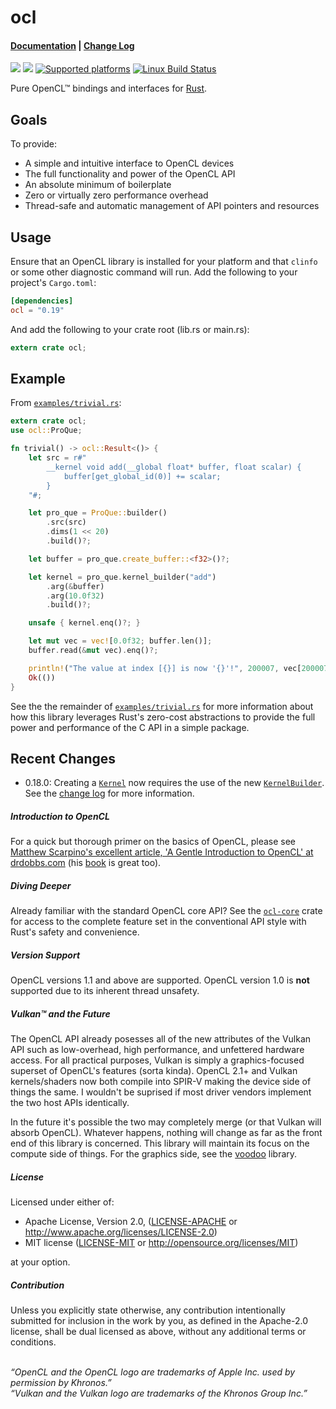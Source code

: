 ocl
===

#### [Documentation](https://docs.rs/ocl) | [Change Log](https://github.com/cogciprocate/ocl/blob/master/RELEASES.md)

[![](http://meritbadge.herokuapp.com/ocl)](https://crates.io/crates/ocl) [![](https://docs.rs/ocl/badge.svg)](https://docs.rs/ocl)
[![Supported platforms](https://img.shields.io/badge/platform-windows%20%7C%20macos%20%7C%20linux%20%7C%20bsd-orange.svg)](https://en.wikipedia.org/wiki/Cross-platform)
[![Linux Build Status](https://travis-ci.org/cogciprocate/ocl.svg?branch=master)](https://travis-ci.org/cogciprocate/ocl)

Pure OpenCL&trade; bindings and interfaces for
[Rust](https://www.rust-lang.org/).

## Goals

To provide:
- A simple and intuitive interface to OpenCL devices
- The full functionality and power of the OpenCL API
- An absolute minimum of boilerplate
- Zero or virtually zero performance overhead
- Thread-safe and automatic management of API pointers and resources

## Usage

Ensure that an OpenCL library is installed for your platform and that `clinfo`
or some other diagnostic command will run. Add the following to your project's
`Cargo.toml`:

```toml
[dependencies]
ocl = "0.19"
```

And add the following to your crate root (lib.rs or main.rs):
```rust
extern crate ocl;
```

## Example

From [`examples/trivial.rs`]:
```rust
extern crate ocl;
use ocl::ProQue;

fn trivial() -> ocl::Result<()> {
    let src = r#"
        __kernel void add(__global float* buffer, float scalar) {
            buffer[get_global_id(0)] += scalar;
        }
    "#;

    let pro_que = ProQue::builder()
        .src(src)
        .dims(1 << 20)
        .build()?;

    let buffer = pro_que.create_buffer::<f32>()?;

    let kernel = pro_que.kernel_builder("add")
        .arg(&buffer)
        .arg(10.0f32)
        .build()?;

    unsafe { kernel.enq()?; }

    let mut vec = vec![0.0f32; buffer.len()];
    buffer.read(&mut vec).enq()?;

    println!("The value at index [{}] is now '{}'!", 200007, vec[200007]);
    Ok(())
}
```

See the the remainder of [`examples/trivial.rs`] for more information about
how this library leverages Rust's zero-cost abstractions to provide the full
power and performance of the C API in a simple package.

## Recent Changes

* 0.18.0: Creating a
  [`Kernel`](https://docs.rs/ocl/0.18.0/ocl/struct.Kernel.html) now requires
  the use of the new
  [`KernelBuilder`](https://docs.rs/ocl/0.18.0/ocl/struct.KernelBuilder.html).
  See the [change
  log](https://github.com/cogciprocate/ocl/blob/master/RELEASES.md) for more
  information.

##### Introduction to OpenCL

For a quick but thorough primer on the basics of OpenCL, please see [Matthew
Scarpino's excellent article, 'A Gentle Introduction to OpenCL' at
drdobbs.com](http://www.drdobbs.com/parallel/a-gentle-introduction-to-opencl/231002854)
(his
[book](https://www.amazon.com/OpenCL-Action-Accelerate-Graphics-Computations/dp/1617290173/ref=sr_1_2?ie=UTF8&qid=1500745843&sr=8-2&keywords=opencl)
is great too).

##### Diving Deeper

Already familiar with the standard OpenCL core API? See the [`ocl-core`] crate
for access to the complete feature set in the conventional API style with
Rust's safety and convenience.

##### Version Support

OpenCL versions 1.1 and above are supported. OpenCL version 1.0 is **not**
supported due to its inherent thread unsafety.

##### Vulkan&trade; and the Future

The OpenCL API already posesses all of the new attributes of the Vulkan API
such as low-overhead, high performance, and unfettered hardware access. For all
practical purposes, Vulkan is simply a graphics-focused superset of OpenCL's
features (sorta kinda). OpenCL 2.1+ and Vulkan kernels/shaders now both
compile into SPIR-V making the device side of things the same. I wouldn't be
suprised if most driver vendors implement the two host APIs identically.

In the future it's possible the two may completely merge (or that Vulkan will
absorb OpenCL). Whatever happens, nothing will change as far as the front end
of this library is concerned. This library will maintain its focus on the
compute side of things. For the graphics side, see the [voodoo] library.

##### License

Licensed under either of:

 * Apache License, Version 2.0, ([LICENSE-APACHE](LICENSE-APACHE) or http://www.apache.org/licenses/LICENSE-2.0)
 * MIT license ([LICENSE-MIT](LICENSE-MIT) or http://opensource.org/licenses/MIT)

at your option.

##### Contribution

Unless you explicitly state otherwise, any contribution intentionally submitted
for inclusion in the work by you, as defined in the Apache-2.0 license, shall be dual licensed as above, without any
additional terms or conditions.

<br/>*“OpenCL and the OpenCL logo are trademarks of Apple Inc. used by
permission by Khronos.”* <br/>*“Vulkan and the Vulkan logo are trademarks of
the Khronos Group Inc.”*

[OpenCL libraries for your CPU]: https://software.intel.com/en-us/intel-opencl/download
[AMD]: https://software.intel.com/en-us/intel-opencl/download
[`ocl-core`]: https://github.com/cogciprocate/ocl/tree/master/ocl-core
[issue]: https://github.com/cogciprocate/ocl_rust/issues
[provide feedback]: https://github.com/cogciprocate/ocl_rust/issues
[`examples`]: https://github.com/cogciprocate/ocl/tree/master/ocl/examples
[`examples/trivial.rs`]: https://github.com/cogciprocate/ocl/blob/master/ocl/examples/trivial.rs
[voodoo]: https://github.com/cogciprocate/voodoo
[intel-win64]: https://software.intel.com/en-us/articles/opencl-drivers#win64
[intel-linux64-redhat-suse]: https://software.intel.com/en-us/articles/opencl-drivers#lin64
[intel-linux64-ubuntu]: https://software.intel.com/en-us/articles/opencl-drivers#ubuntu64
[amd-app-sdk]: http://developer.amd.com/tools-and-sdks/opencl-zone/amd-accelerated-parallel-processing-app-sdk/
